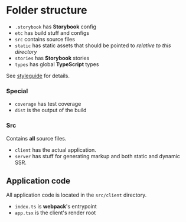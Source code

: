 # Folder structure

- `.storybook` has **Storybook** config
- `etc` has build stuff and configs
- `src` contains source files
- `static` has static assets that should be pointed to _relative to this directory_
- `stories` has **Storybook** stories
- `types` has global **TypeScript** types

See [styleguide](./styleguide/structure) for details.

### Special

- `coverage` has test coverage
- `dist` is the output of the build

### Src

Contains **all** source files.

- `client` has the actual application.
- `server` has stuff for generating markup and both static and dynamic SSR.

## Application code

All application code is located in the `src/client` directory.

- `index.ts` is **webpack**'s entrypoint
- `app.tsx` is the client's render root
